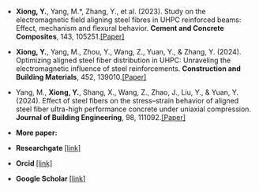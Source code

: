 - <strong>Xiong, Y.</strong>, Yang, M.*, Zhang, Y., et al. (2023). Study on the electromagnetic field aligning steel fibres in UHPC reinforced beams: Effect, mechanism and flexural behavior. <strong>Cement and Concrete Composites</strong>, 143, 105251.[[Paper]](https://doi.org/10.1016/j.cemconcomp.2023.105251)

- <strong>Xiong, Y.</strong>, Yang, M., Zhou, Y., Wang, Z., Yuan, Y., & Zhang, Y. (2024). Optimizing aligned steel fiber distribution in UHPC: Unraveling the electromagnetic influence of steel reinforcements. <strong>Construction and Building Materials</strong>, 452, 139010.[[Paper]](https://doi.org/10.1016/j.conbuildmat.2024.139010)

- Yang, M., <strong>Xiong, Y.</strong>, Shang, X., Wang, Z., Zhao, J., Liu, Y., & Yuan, Y. (2024). Effect of steel fibers on the stress–strain behavior of aligned steel fiber ultra-high performance concrete under uniaxial compression. <strong>Journal of Building Engineering</strong>, 98, 111092.[[Paper]](https://doi.org/10.1016/j.jobe.2024.111092)

- <strong> More paper:</strong>
- <strong> Researchgate   </strong>[[link]](https://www.researchgate.net/profile/Yongming-Xiong-xiongyongming-2)
- <strong> Orcid          </strong>[[link]](https://orcid.org/my-orcid?orcid=0000-0002-0216-7440)
- <strong> Google Scholar </strong>[[link]](https://scholar.google.com/citations?hl=en&user=w7YrBf4AAAAJ&view_op=list_works&sortby=pubdate)